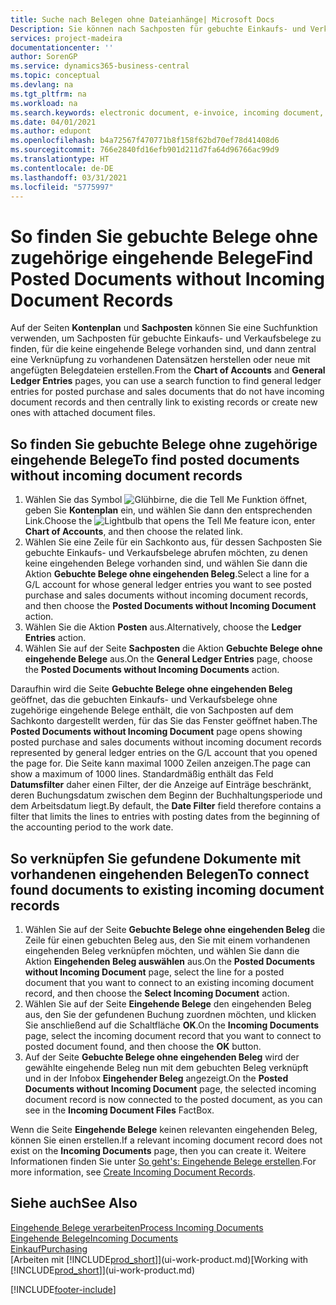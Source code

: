 ```yaml
---
title: Suche nach Belegen ohne Dateianhänge| Microsoft Docs
Description: Sie können nach Sachposten für gebuchte Einkaufs- und Verkaufsbelege suchen, die keine eingehenden elektronische Belege haben, wie importierte Rechnungen.
services: project-madeira
documentationcenter: ''
author: SorenGP
ms.service: dynamics365-business-central
ms.topic: conceptual
ms.devlang: na
ms.tgt_pltfrm: na
ms.workload: na
ms.search.keywords: electronic document, e-invoice, incoming document, OCR, ecommerce, document exchange, import invoice
ms.date: 04/01/2021
ms.author: edupont
ms.openlocfilehash: b4a72567f470771b8f158f62bd70ef78d41408d6
ms.sourcegitcommit: 766e2840fd16efb901d211d7fa64d96766ac99d9
ms.translationtype: HT
ms.contentlocale: de-DE
ms.lasthandoff: 03/31/2021
ms.locfileid: "5775997"
---
```

# <a name="find-posted-documents-without-incoming-document-records"></a><span data-ttu-id="da9d7-103">So finden Sie gebuchte Belege ohne zugehörige eingehende Belege</span><span class="sxs-lookup"><span data-stu-id="da9d7-103">Find Posted Documents without Incoming Document Records</span></span>
<span data-ttu-id="da9d7-104">Auf der Seiten **Kontenplan** und **Sachposten** können Sie eine Suchfunktion verwenden, um Sachposten für gebuchte Einkaufs- und Verkaufsbelege zu finden, für die keine eingehende Belege vorhanden sind, und dann zentral eine Verknüpfung zu vorhandenen Datensätzen herstellen oder neue mit angefügten Belegdateien erstellen.</span><span class="sxs-lookup"><span data-stu-id="da9d7-104">From the **Chart of Accounts** and **General Ledger Entries** pages, you can use a search function to find general ledger entries for posted purchase and sales documents that do not have incoming document records and then centrally link to existing records or create new ones with attached document files.</span></span>

## <a name="to-find-posted-documents-without-incoming-document-records"></a><span data-ttu-id="da9d7-105">So finden Sie gebuchte Belege ohne zugehörige eingehende Belege</span><span class="sxs-lookup"><span data-stu-id="da9d7-105">To find posted documents without incoming document records</span></span>
1. <span data-ttu-id="da9d7-106">Wählen Sie das Symbol ![Glühbirne, die die Tell Me Funktion öffnet](media/ui-search/search_small.png "Was möchten Sie tun?"), geben Sie **Kontenplan** ein, und wählen Sie dann den entsprechenden Link.</span><span class="sxs-lookup"><span data-stu-id="da9d7-106">Choose the ![Lightbulb that opens the Tell Me feature](media/ui-search/search_small.png "Tell me what you want to do") icon, enter **Chart of Accounts**, and then choose the related link.</span></span>
2. <span data-ttu-id="da9d7-107">Wählen Sie eine Zeile für ein Sachkonto aus, für dessen Sachposten Sie gebuchte Einkaufs- und Verkaufsbelege abrufen möchten, zu denen keine eingehenden Belege vorhanden sind, und wählen Sie dann die Aktion **Gebuchte Belege ohne eingehenden Beleg**.</span><span class="sxs-lookup"><span data-stu-id="da9d7-107">Select a line for a G/L account for whose general ledger entries you want to see posted purchase and sales documents without incoming document records, and then choose the **Posted Documents without Incoming Document** action.</span></span>
3. <span data-ttu-id="da9d7-108">Wählen Sie die Aktion **Posten** aus.</span><span class="sxs-lookup"><span data-stu-id="da9d7-108">Alternatively, choose the **Ledger Entries** action.</span></span>
4. <span data-ttu-id="da9d7-109">Wählen Sie auf der Seite **Sachposten** die Aktion **Gebuchte Belege ohne eingehende Belege** aus.</span><span class="sxs-lookup"><span data-stu-id="da9d7-109">On the **General Ledger Entries** page, choose the **Posted Documents without Incoming Documents** action.</span></span>

<span data-ttu-id="da9d7-110">Daraufhin wird die Seite **Gebuchte Belege ohne eingehenden Beleg** geöffnet, das die gebuchten Einkaufs- und Verkaufsbelege ohne zugehörige eingehende Belege enthält, die von Sachposten auf dem Sachkonto dargestellt werden, für das Sie das Fenster geöffnet haben.</span><span class="sxs-lookup"><span data-stu-id="da9d7-110">The **Posted Documents without Incoming Document** page opens showing posted purchase and sales documents without incoming document records represented by general ledger entries on the G/L account that you opened the page for.</span></span> <span data-ttu-id="da9d7-111">Die Seite kann maximal 1000 Zeilen anzeigen.</span><span class="sxs-lookup"><span data-stu-id="da9d7-111">The page can show a maximum of 1000 lines.</span></span> <span data-ttu-id="da9d7-112">Standardmäßig enthält das Feld **Datumsfilter** daher einen Filter, der die Anzeige auf Einträge beschränkt, deren Buchungsdatum zwischen dem Beginn der Buchhaltungsperiode und dem Arbeitsdatum liegt.</span><span class="sxs-lookup"><span data-stu-id="da9d7-112">By default, the **Date Filter** field therefore contains a filter that limits the lines to entries with posting dates from the beginning of the accounting period to the work date.</span></span>

## <a name="to-connect-found-documents-to-existing-incoming-document-records"></a><span data-ttu-id="da9d7-113">So verknüpfen Sie gefundene Dokumente mit vorhandenen eingehenden Belegen</span><span class="sxs-lookup"><span data-stu-id="da9d7-113">To connect found documents to existing incoming document records</span></span>
1. <span data-ttu-id="da9d7-114">Wählen Sie auf der Seite **Gebuchte Belege ohne eingehenden Beleg** die Zeile für einen gebuchten Beleg aus, den Sie mit einem vorhandenen eingehenden Beleg verknüpfen möchten, und wählen Sie dann die Aktion **Eingehenden Beleg auswählen** aus.</span><span class="sxs-lookup"><span data-stu-id="da9d7-114">On the **Posted Documents without Incoming Document** page, select the line for a posted document that you want to connect to an existing incoming document record, and then choose the **Select Incoming Document** action.</span></span>
2. <span data-ttu-id="da9d7-115">Wählen Sie auf der Seite **Eingehende Belege** den eingehenden Beleg aus, den Sie der gefundenen Buchung zuordnen möchten, und klicken Sie anschließend auf die Schaltfläche **OK**.</span><span class="sxs-lookup"><span data-stu-id="da9d7-115">On the **Incoming Documents** page, select the incoming document record that you want to connect to posted document found, and then choose the **OK** button.</span></span>
3. <span data-ttu-id="da9d7-116">Auf der Seite **Gebuchte Belege ohne eingehenden Beleg** wird der gewählte eingehende Beleg nun mit dem gebuchten Beleg verknüpft und in der Infobox **Eingehender Beleg** angezeigt.</span><span class="sxs-lookup"><span data-stu-id="da9d7-116">On the **Posted Documents without Incoming Document** page, the selected incoming document record is now connected to the posted document, as you can see in the **Incoming Document Files** FactBox.</span></span>

<span data-ttu-id="da9d7-117">Wenn die Seite **Eingehende Belege** keinen relevanten eingehenden Beleg, können Sie einen erstellen.</span><span class="sxs-lookup"><span data-stu-id="da9d7-117">If a relevant incoming document record does not exist on the **Incoming Documents** page, then you can create it.</span></span> <span data-ttu-id="da9d7-118">Weitere Informationen finden Sie unter [So geht's: Eingehende Belege erstellen](across-how-create-income-document-records.md).</span><span class="sxs-lookup"><span data-stu-id="da9d7-118">For more information, see [Create Incoming Document Records](across-how-create-income-document-records.md).</span></span>

## <a name="see-also"></a><span data-ttu-id="da9d7-119">Siehe auch</span><span class="sxs-lookup"><span data-stu-id="da9d7-119">See Also</span></span>
[<span data-ttu-id="da9d7-120">Eingehende Belege verarbeiten</span><span class="sxs-lookup"><span data-stu-id="da9d7-120">Process Incoming Documents</span></span>](across-process-income-documents.md)  
[<span data-ttu-id="da9d7-121">Eingehende Belege</span><span class="sxs-lookup"><span data-stu-id="da9d7-121">Incoming Documents</span></span>](across-income-documents.md)  
[<span data-ttu-id="da9d7-122">Einkauf</span><span class="sxs-lookup"><span data-stu-id="da9d7-122">Purchasing</span></span>](purchasing-manage-purchasing.md)  
<span data-ttu-id="da9d7-123">[Arbeiten mit [!INCLUDE[prod_short](includes/prod_short.md)]](ui-work-product.md)</span><span class="sxs-lookup"><span data-stu-id="da9d7-123">[Working with [!INCLUDE[prod_short](includes/prod_short.md)]](ui-work-product.md)</span></span>


[!INCLUDE[footer-include](includes/footer-banner.md)]